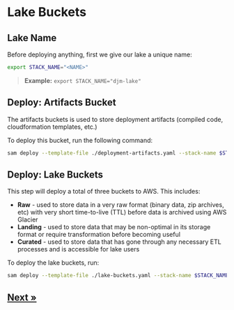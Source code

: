 # Lake Buckets


## Lake Name

Before deploying anything, first we give our lake a unique name:

```bash
export STACK_NAME="<NAME>"
```

> **Example:** `export STACK_NAME="djm-lake"`

## Deploy: Artifacts Bucket

The artifacts buckets is used to store deployment artifacts (compiled code, cloudformation templates, etc.)

To deploy this bucket, run the following command:

```bash
sam deploy --template-file ./deployment-artifacts.yaml --stack-name $STACK_NAME-deployment-artifacts
```

## Deploy: Lake Buckets

This step will deploy a total of three buckets to AWS. This includes:

* **Raw** - used to store data in a very raw format (binary data, zip archives, etc) with very short time-to-live (TTL) before data is archived using AWS Glacier
* **Landing** - used to store data that may be non-optimal in its storage format or require transformation before becoming useful
* **Curated** - used to store data that has gone through any necessary ETL processes and is accessible for lake users

To deploy the lake buckets, run:

```bash
sam deploy --template-file ./lake-buckets.yaml --stack-name $STACK_NAME
```

## [Next »](../02_EMR_Cluster/README.md)
